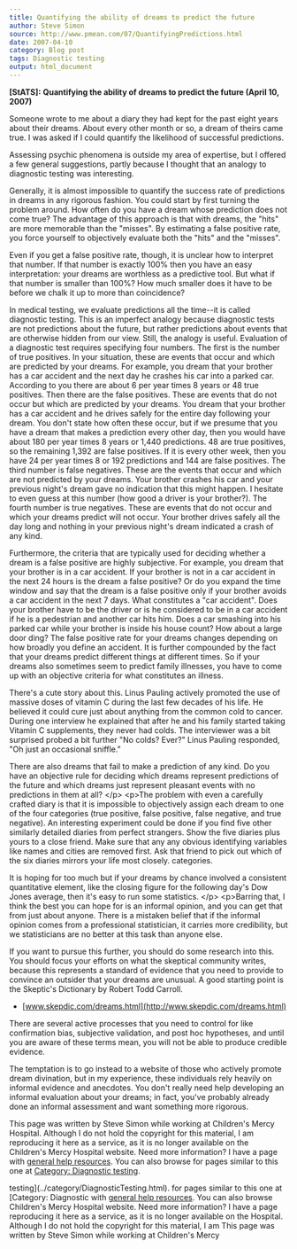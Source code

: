 ```yaml
---
title: Quantifying the ability of dreams to predict the future
author: Steve Simon
source: http://www.pmean.com/07/QuantifyingPredictions.html
date: 2007-04-10
category: Blog post
tags: Diagnostic testing
output: html_document
---
```

**[StATS]:** **Quantifying the ability of dreams to
predict the future (April 10, 2007)**

Someone wrote to me about a diary they had kept for the past eight years
about their dreams. About every other month or so, a dream of theirs
came true. I was asked if I could quantify the likelihood of successful
predictions.

Assessing psychic phenomena is outside my area of expertise, but I
offered a few general suggestions, partly because I thought that an
analogy to diagnostic testing was interesting.

Generally, it is almost impossible to quantify the success rate of
predictions in dreams in any rigorous fashion. You could start by first
turning the problem around. How often do you have a dream whose
prediction does not come true? The advantage of this approach is that
with dreams, the \"hits\" are more memorable than the \"misses\". By
estimating a false positive rate, you force yourself to objectively
evaluate both the \"hits\" and the \"misses\".

Even if you get a false positive rate, though, it is unclear how to
interpret that number. If that number is exactly 100% then you have an
easy interpretation: your dreams are worthless as a predictive tool. But
what if that number is smaller than 100%? How much smaller does it have
to be before we chalk it up to more than coincidence?

In medical testing, we evaluate predictions all the time\--it is called
diagnostic testing. This is an imperfect analogy because diagnostic
tests are not predictions about the future, but rather predictions about
events that are otherwise hidden from our view. Still, the analogy is
useful. Evaluation of a diagnostic test requires specifying four
numbers. The first is the number of true positives. In your situation,
these are events that occur and which are predicted by your dreams. For
example, you dream that your brother has a car accident and the next day
he crashes his car into a parked car. According to you there are about 6
per year times 8 years or 48 true positives. Then there are the false
positives. These are events that do not occur but which are predicted by
your dreams. You dream that your brother has a car accident and he
drives safely for the entire day following your dream. You don\'t state
how often these occur, but if we presume that you have a dream that
makes a prediction every other day, then you would have about 180 per
year times 8 years or 1,440 predictions. 48 are true positives, so the
remaining 1,392 are false positives. If it is every other week, then you
have 24 per year times 8 or 192 predictions and 144 are false positives.
The third number is false negatives. These are the events that occur and
which are not predicted by your dreams. Your brother crashes his car and
your previous night\'s dream gave no indication that this might happen.
I hesitate to even guess at this number (how good a driver is your
brother?). The fourth number is true negatives. These are events that do
not occur and which your dreams predict will not occur. Your brother
drives safely all the day long and nothing in your previous night\'s
dream indicated a crash of any kind.

Furthermore, the criteria that are typically used for deciding whether a
dream is a false positive are highly subjective. For example, you dream
that your brother is in a car accident. If your brother is not in a car
accident in the next 24 hours is the dream a false positive? Or do you
expand the time window and say that the dream is a false positive only
if your brother avoids a car accident in the next 7 days. What
constitutes a \"car accident\". Does your brother have to be the driver
or is he considered to be in a car accident if he is a pedestrian and
another car hits him. Does a car smashing into his parked car while your
brother is inside his house count? How about a large door ding? The
false positive rate for your dreams changes depending on how broadly you
define an accident. It is further compounded by the fact that your
dreams predict different things at different times. So if your dreams
also sometimes seem to predict family illnesses, you have to come up
with an objective criteria for what constitutes an illness.

There\'s a cute story about this. Linus Pauling actively promoted the
use of massive doses of vitamin C during the last few decades of his
life. He believed it could cure just about anything from the common cold
to cancer. During one interview he explained that after he and his
family started taking Vitamin C supplements, they never had colds. The
interviewer was a bit surprised probed a bit further \"No colds? Ever?\"
Linus Pauling responded, \"Oh just an occasional sniffle.\"

There are also dreams that fail to make a prediction of any kind. Do you
have an objective rule for deciding which dreams represent predictions
of the future and which dreams just represent pleasant events with no
predictions in them at all? \</p\> \<p\>The problem with even a
carefully crafted diary is that it is impossible to objectively assign
each dream to one of the four categories (true positive, false positive,
false negative, and true negative). An interesting experiment could be
done if you find five other similarly detailed diaries from perfect
strangers. Show the five diaries plus yours to a close friend. Make sure
that any any obvious identifying variables like names and cities are
removed first. Ask that friend to pick out which of the six diaries
mirrors your life most closely. categories.

It is hoping for too much but if your dreams by chance involved a
consistent quantitative element, like the closing figure for the
following day\'s Dow Jones average, then it\'s easy to run some
statistics. \</p\> \<p\>Barring that, I think the best you can hope for
is an informal opinion, and you can get that from just about anyone.
There is a mistaken belief that if the informal opinion comes from a
professional statistician, it carries more credibility, but we
statisticians are no better at this task than anyone else.

If you want to pursue this further, you should do some research into
this. You should focus your efforts on what the skeptical community
writes, because this represents a standard of evidence that you need to
provide to convince an outsider that your dreams are unusual. A good
starting point is the Skeptic\'s Dictionary by Robert Todd Carroll.

-   [www.skepdic.com/dreams.html](http://www.skepdic.com/dreams.html)

There are several active processes that you need to control for like
confirmation bias, subjective validation, and post hoc hypotheses, and
until you are aware of these terms mean, you will not be able to produce
credible evidence.

The temptation is to go instead to a website of those who actively
promote dream divination, but in my experience, these individuals rely
heavily on informal evidence and anecdotes. You don\'t really need help
developing an informal evaluation about your dreams; in fact, you\'ve
probably already done an informal assessment and want something more
rigorous.

This page was written by Steve Simon while working at Children\'s Mercy
Hospital. Although I do not hold the copyright for this material, I am
reproducing it here as a service, as it is no longer available on the
Children\'s Mercy Hospital website. Need more information? I have a page
with [general help resources](../GeneralHelp.html). You can also browse
for pages similar to this one at [Category: Diagnostic
testing](../category/DiagnosticTesting.html).
<!---More--->
testing](../category/DiagnosticTesting.html).
for pages similar to this one at [Category: Diagnostic
with [general help resources](../GeneralHelp.html). You can also browse
Children\'s Mercy Hospital website. Need more information? I have a page
reproducing it here as a service, as it is no longer available on the
Hospital. Although I do not hold the copyright for this material, I am
This page was written by Steve Simon while working at Children\'s Mercy

<!---Do not use
**[StATS]:** **Quantifying the ability of dreams to
This page was written by Steve Simon while working at Children\'s Mercy
Hospital. Although I do not hold the copyright for this material, I am
reproducing it here as a service, as it is no longer available on the
Children\'s Mercy Hospital website. Need more information? I have a page
with [general help resources](../GeneralHelp.html). You can also browse
for pages similar to this one at [Category: Diagnostic
testing](../category/DiagnosticTesting.html).
--->

